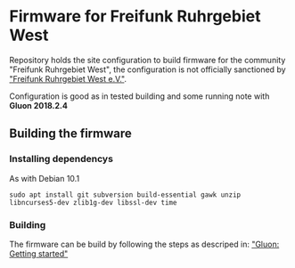 # Firmware for Freifunk Ruhrgebiet West
Repository holds the site configuration to build firmware for the community
"Freifunk Ruhrgebiet West", the configuration is not officially
sanctioned by ["Freifunk Ruhrgebiet West e.V."](https://freifunk.ruhr/ "Freifunk Ruhrgebiet West e.V. Website").

Configuration is good as in tested building and some running note with __Gluon 2018.2.4__

## Building the firmware

### Installing dependencys
As with Debian 10.1

`sudo apt install git subversion build-essential gawk unzip libncurses5-dev zlib1g-dev libssl-dev time`

### Building
The firmware can be build by following the steps as descriped in: ["Gluon: Getting started"](https://gluon.readthedocs.io/en/v2018.2.x/user/getting_started.html "Gluon Website")
